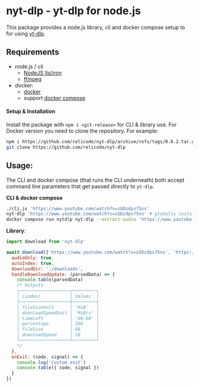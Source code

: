 # nyt-dlp - yt-dlp for node.js
This package provides a node.js library, cli and docker compose setup to for using [yt-dlp](https://github.com/yt-dlp/yt-dlp).

## Requirements
* node.js / cli
  - [NodeJS lts/iron](https://nodejs.org/en/blog/release/v20.9.0)
  - [ffmpeg](https://ffmpeg.org/)
* docker:
  - [docker](https://www.docker.com/)
  - support [docker compose](https://docs.docker.com/compose/)

#### Setup & Installation
Install the package with `npm i <git-release>` for CLI & library use. For Docker version you need to clone the repository. For example:
```bash
npm i https://github.com/relicode/nyt-dlp/archive/refs/tags/0.0.2.tar.gz
git clone https://github.com/relicode/nyt-dlp
```

## Usage:
The CLI and docker compose (that runs the CLI underneath) both accept command line parameters that get passed directly to `yt-dlp`.

**CLI & docker compose**
```bash
./cli.js 'https://www.youtube.com/watch?v=zGDzdps75ns'
nyt-dlp 'https://www.youtube.com/watch?v=zGDzdps75ns' # globally installed
docker compose run nytdlp nyt-dlp --extract-audio 'https://www.youtube.com/watch?v=zGDzdps75ns'
```

**Library**:
```javascript
import download from 'nyt-dlp'

await download(['https://www.youtube.com/watch?v=zGDzdps75ns', 'https://www.youtube.com/watch?v=QjqjoehA7kM'], {
  audioOnly: true,
  autoIndex: true,
  downloadDir: './downloads',
  handleDownloadUpdate: (parsedData) => {
    console.table(parsedData)
    /* Outputs
    ┌───────────────────┬─────────┐
    │ (index)           │ Values  │
    ├───────────────────┼─────────┤
    │ fileSizeUnit      │ 'MiB'   │
    │ downloadSpeedUnit │ 'MiB/s' │
    │ timeLeft          │ '00:00' │
    │ percentage        │ 100     │
    │ fileSize          │ 68      │
    │ downloadSpeed     │ 10      │
    └───────────────────┴─────────┘
    */
  },
  onExit: (code, signal) => {
    console.log('Custom exit')
    console.table({ code, signal })
  }
})
```


